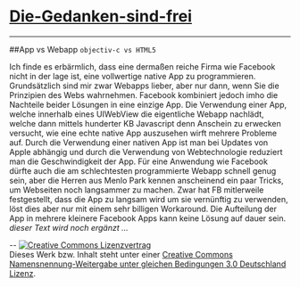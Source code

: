 [Die-Gedanken-sind-frei](https://github.com/SimonWaldherr/die-gedanken-sind-frei)
======================
---
##App vs Webapp
`objectiv-c vs HTML5`

Ich finde es erbärmlich, dass eine dermaßen reiche Firma wie Facebook nicht in der lage ist, eine vollwertige native App zu programmieren. Grundsätzlich sind mir zwar Webapps lieber, aber nur dann, wenn Sie die Prinzipien des Webs wahrnehmen. Facebook kombiniert jedoch imho die Nachteile beider Lösungen in eine einzige App. Die Verwendung einer App, welche innerhalb eines UIWebView die eigentliche Webapp nachlädt, welche dann mittels hunderter KB Javascript denn Anschein zu erwecken versucht, wie eine echte native App auszusehen wirft mehrere Probleme auf. Durch die Verwendung einer nativen App ist man bei Updates von Apple abhängig und durch die Verwendung von Webtechnologie reduziert man die Geschwindigkeit der App. Für eine Anwendung wie Facebook dürfte auch die am schlechtesten programmierte Webapp schnell genug sein, aber die Herren aus Menlo Park kennen anscheinend ein paar Tricks, um Webseiten noch langsammer zu machen. Zwar hat FB mitlerweile festgestellt, dass die App zu langsam wird um sie vernünftig zu verwenden, löst dies aber nur mit einem sehr billigen Workaround. Die Aufteilung der App in mehrere kleinere Facebook Apps kann keine Lösung auf dauer sein.  
*dieser Text wird noch ergänzt ...*

--
<a rel="license" href="http://creativecommons.org/licenses/by-sa/3.0/de/"><img alt="Creative Commons Lizenzvertrag" style="border-width:0" src="http://i.creativecommons.org/l/by-sa/3.0/de/80x15.png" /></a><br />Dieses Werk bzw. Inhalt steht unter einer <a rel="license" href="http://creativecommons.org/licenses/by-sa/3.0/de/">Creative Commons Namensnennung-Weitergabe unter gleichen Bedingungen 3.0 Deutschland Lizenz</a>.